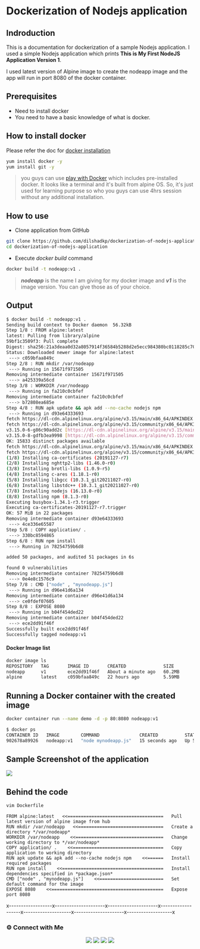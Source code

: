 # Dockerization of Nodejs application

## Indroduction

This is a documentation for dockerization of a sample Nodejs application. I used a simple Nodejs application which prints **This is My First NodeJS Application Version 1**.

I used latest version of Alpine image to create the nodeapp image and the app will run in port 8080 of the docker container.

## Prerequisites

- Need to install docker
- You need to have a basic knowledge of what is docker.

## How to install docker

Please refer the doc for [docker installation](https://docs.docker.com/engine/install)

```sh
yum install docker -y
yum install git -y
```
> you guys can use [play with Docker](https://labs.play-with-docker.com/) which includes pre-installed docker. It looks like a terminal and it's built from alpine OS. So, it's just used for learning purpose so who you guys can use 4hrs session without any additional installation.

## How to use

- Clone application from GitHub

```sh
git clone https://github.com/dilshadkp/dockerization-of-nodejs-application.git
cd dockerization-of-nodejs-application
```

- Execute *docker build* command

```sh
docker build -t nodeapp:v1 .
```
> ***nodeapp*** is the name I am giving for my docker image and ***v1*** is the image version.
> You can give those as of your choice.

## Output

```sh
$ docker build -t nodeapp:v1 .
Sending build context to Docker daemon  56.32kB
Step 1/8 : FROM alpine:latest
latest: Pulling from library/alpine
59bf1c3509f3: Pull complete 
Digest: sha256:21a3deaa0d32a8057914f36584b5288d2e5ecc984380bc0118285c70fa8c9300
Status: Downloaded newer image for alpine:latest
 ---> c059bfaa849c
Step 2/8 : RUN mkdir /var/nodeapp
 ---> Running in 15671f971505
Removing intermediate container 15671f971505
 ---> a425339a56cd
Step 3/8 : WORKDIR /var/nodeapp
 ---> Running in fa210c0cbfef
Removing intermediate container fa210c0cbfef
 ---> b72808ea685e
Step 4/8 : RUN apk update && apk add --no-cache nodejs npm
 ---> Running in d93e64333693
fetch https://dl-cdn.alpinelinux.org/alpine/v3.15/main/x86_64/APKINDEX.tar.gz
fetch https://dl-cdn.alpinelinux.org/alpine/v3.15/community/x86_64/APKINDEX.tar.gz
v3.15.0-6-g86c90add2c [https://dl-cdn.alpinelinux.org/alpine/v3.15/main]
v3.15.0-8-gdfb3ea9998 [https://dl-cdn.alpinelinux.org/alpine/v3.15/community]
OK: 15833 distinct packages available
fetch https://dl-cdn.alpinelinux.org/alpine/v3.15/main/x86_64/APKINDEX.tar.gz
fetch https://dl-cdn.alpinelinux.org/alpine/v3.15/community/x86_64/APKINDEX.tar.gz
(1/8) Installing ca-certificates (20191127-r7)
(2/8) Installing nghttp2-libs (1.46.0-r0)
(3/8) Installing brotli-libs (1.0.9-r5)
(4/8) Installing c-ares (1.18.1-r0)
(5/8) Installing libgcc (10.3.1_git20211027-r0)
(6/8) Installing libstdc++ (10.3.1_git20211027-r0)
(7/8) Installing nodejs (16.13.0-r0)
(8/8) Installing npm (8.1.3-r0)
Executing busybox-1.34.1-r3.trigger
Executing ca-certificates-20191127-r7.trigger
OK: 57 MiB in 22 packages
Removing intermediate container d93e64333693
 ---> 4ce336e65587
Step 5/8 : COPY application/ .
 ---> 330bc8594865
Step 6/8 : RUN npm install
 ---> Running in 78254759b6d8

added 50 packages, and audited 51 packages in 6s

found 0 vulnerabilities
Removing intermediate container 78254759b6d8
 ---> 0e4e8c1576c9
Step 7/8 : CMD ["node" , "mynodeapp.js"]
 ---> Running in d96e41d6a134
Removing intermediate container d96e41d6a134
 ---> ce0fdef07605
Step 8/8 : EXPOSE 8080
 ---> Running in b04f454ded22
Removing intermediate container b04f454ded22
 ---> ece2dd91f46f
Successfully built ece2dd91f46f
Successfully tagged nodeapp:v1
```
#### Docker Image list

```sh
docker image ls
REPOSITORY   TAG       IMAGE ID       CREATED              SIZE
nodeapp      v1        ece2dd91f46f   About a minute ago   60.2MB
alpine       latest    c059bfaa849c   22 hours ago         5.59MB
```

## Running a Docker container with the created image

```sh
docker container run --name demo -d -p 80:8080 nodeapp:v1

```
```sh
$ docker ps
CONTAINER ID   IMAGE        COMMAND               CREATED          STATUS         PORTS                  NAMES
902678a89926   nodeapp:v1   "node mynodeapp.js"   15 seconds ago   Up 5 seconds   0.0.0.0:80->8080/tcp   demo
```

## Sample Screenshot of the application
![](https://i.ibb.co/0VYwbS1/site.png)

## Behind the code

```sh
vim Dockerfile
```
```
FROM alpine:latest   <<====================================   Pull latest version of alpine image from hub
RUN mkdir /var/nodeapp   <<================================   Create a directory */var/nodeapp* 
WORKDIR /var/nodeapp    <<=================================   Change working directory to */var/nodeapp*
COPY application/ .    <<==================================   Copy application to working directory
RUN apk update && apk add --no-cache nodejs npm    <<======   Install required packages
RUN npm install    <<======================================   Install dependencies specified in *package.json*
CMD ["node" , "mynodeapp.js"]    <<========================   Set default command for the image
EXPOSE 8080    <<==========================================   Expose port 8080
```

x------------------x---------------------x---------------------x-------------------x--------------------x---------------------x-------------------x

### ⚙️ Connect with Me 

<p align="center">
<a href="mailto:dilshad.lalu@gmail.com"><img src="https://img.shields.io/badge/Gmail-D14836?style=for-the-badge&logo=gmail&logoColor=white"/></a>
<a href="https://www.linkedin.com/in/dilshadkp/"><img src="https://img.shields.io/badge/LinkedIn-0077B5?style=for-the-badge&logo=linkedin&logoColor=white"/></a> 
<a href="https://www.instagram.com/dilshad_a.k.a_lalu/"><img src="https://img.shields.io/badge/Instagram-E4405F?style=for-the-badge&logo=instagram&logoColor=white"/></a>
<a href="https://wa.me/%2B919567344212?text=This%20message%20from%20GitHub."><img src="https://img.shields.io/badge/WhatsApp-25D366?style=for-the-badge&logo=whatsapp&logoColor=white"/></a><br />
